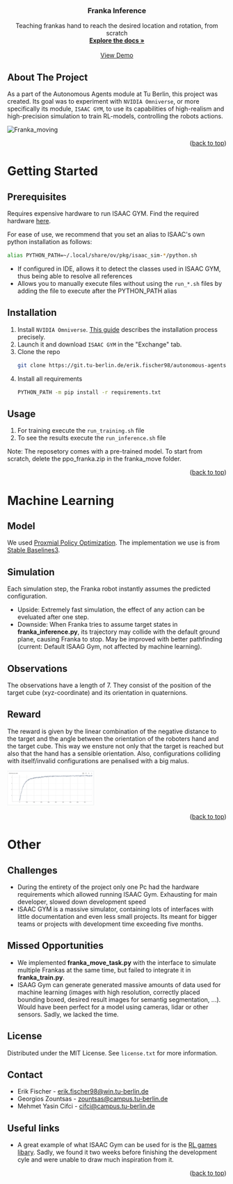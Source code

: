 <!-- Improved compatibility of back to top link: See: https://github.com/othneildrew/Best-README-Template/pull/73 -->
<a name="readme-top"></a>
<!--
*** Thanks for checking out the Best-README-Template. If you have a suggestion
*** that would make this better, please fork the repo and create a pull request
*** or simply open an issue with the tag "enhancement".
*** Don't forget to give the project a star!
*** Thanks again! Now go create something AMAZING! :D
-->



<!-- PROJECT SHIELDS -->
<!--
*** I'm using markdown "reference style" links for readability.
*** Reference links are enclosed in brackets [ ] instead of parentheses ( ).
*** See the bottom of this document for the declaration of the reference variables
*** for contributors-url, forks-url, etc. This is an optional, concise syntax you may use.
*** https://www.markdownguide.org/basic-syntax/#reference-style-links
-->


<!-- PROJECT LOGO -->
<br />
<div align="center">
    <h3 align="center">Franka Inference</h3>

  <p align="center">
    Teaching frankas hand to reach the desired location and rotation, from scratch
    <br />
    <a href="https://git.tu-berlin.de/erik.fischer98/autonomous-agents/-/blob/main/readme.md"><strong>Explore the docs »</strong></a>
    <br />
    <br />
    <a href="https://git.tu-berlin.de/erik.fischer98/autonomous-agents/-/blob/main/documentation/franka_move_demo.webm">View Demo</a>
  </p>
</div>


<!-- ABOUT THE PROJECT -->
## About The Project

As a part of the Autonomous Agents module at Tu Berlin, this project was created. Its goal was to experiment with `NVIDIA Omniverse`, or more specifically its module, `ISAAC GYM`, to use its capabilities of high-realism and high-precision simulation to train RL-models, controlling the robots actions.

![Franka_moving](https://git.tu-berlin.de/erik.fischer98/autonomous-agents/-/blob/main/documentation/franka_move_demo.gif)

<p align="right">(<a href="#readme-top">back to top</a>)</p>

<!-- GETTING STARTED -->
# Getting Started

## Prerequisites

Requires expensive hardware to run ISAAC GYM. Find the required hardware [here](https://docs.omniverse.nvidia.com/app_isaacsim/app_isaacsim/requirements.html).

For ease of use, we recommend that you set an alias to ISAAC's own python installation as follows:

```sh
alias PYTHON_PATH=~/.local/share/ov/pkg/isaac_sim-*/python.sh
```

- If configured in IDE, allows it to detect the classes used in ISAAC GYM, thus being able to resolve all references
- Allows you to manually execute files without using the `run_*.sh` files by adding the file to execute after the PYTHON_PATH alias


## Installation

1. Install `NVIDIA Omniverse`. [This guide](https://docs.omniverse.nvidia.com/prod_install-guide/prod_install-guide/workstation.html) describes the installation process precisely.
2. Launch it and download `ISAAC GYM` in the "Exchange" tab.
3. Clone the repo
   ```sh
   git clone https://git.tu-berlin.de/erik.fischer98/autonomous-agents.git
   ```
4. Install all requirements 
   ```sh
   PYTHON_PATH -m pip install -r requirements.txt
   ```




<!-- USAGE EXAMPLES -->
## Usage

1. For training execute the `run_training.sh` file
2. To see the results execute the `run_inference.sh` file 

Note: The reposetory comes with a pre-trained model. To start from scratch, delete the ppo_franka.zip in the franka_move folder.
<p align="right">(<a href="#readme-top">back to top</a>)</p>

# Machine Learning
## Model
We used [Proxmial Policy Optimization](https://openai.com/blog/openai-baselines-ppo/). The implementation we use is from [Stable Baselines3](https://github.com/DLR-RM/stable-baselines3).
## Simulation
Each simulation step, the Franka robot instantly assumes the predicted configuration.
- Upside: Extremely fast simulation, the effect of any action can be eveluated after one step.
- Downside: When Franka tries to assume target states in **franka_inference.py**, its trajectory may collide with the default ground plane, causing Franka to stop. May be improved with better pathfinding (current: Default ISAAG Gym, not affected by machine learning).
## Observations
The observations have a length of 7. They consist of the position of the target cube (xyz-coordinate) and its orientation in quaternions. 
## Reward
The reward is given by the linear combination of the negative distance to the target and the angle between the orientation of the roboters hand and the target cube. This way we ensture not only that the target is reached but also that the hand has a sensible orientation.
Also, configurations colliding with itself/invalid configurations are penalised with a big malus.


<img src="./documentation/average_reward_big.png" alt="Image not found" width="200"/>

<p align="right">(<a href="#readme-top">back to top</a>)</p>

# Other
## Challenges
- During the entirety of the project only one Pc had the hardware requirements which allowed running ISAAC Gym. Exhausting for main developer, slowed down development speed
- ISAAC GYM is a massive simulator, containing lots of interfaces with little documentation and even less small projects. Its meant for bigger teams or projects with development time exceeding five months.
## Missed Opportunities
- We implemented **franka_move_task.py** with the interface to simulate multiple Frankas at the same time, but failed to integrate it in **franka_train.py**.
- ISAAG Gym can generate generated massive amounts of data used for machine learning (images with high resolution, correctly placed bounding boxed, desired result images for semantig segmentation, ...). Would have been perfect for a model using cameras, lidar or other sensors. Sadly, we lacked the time.
<!-- LICENSE -->
## License

Distributed under the MIT License. See `license.txt` for more information.


<!-- CONTACT -->
## Contact

- Erik Fischer - erik.fischer98@win.tu-berlin.de
- Georgios Zountsas - zountsas@campus.tu-berlin.de
- Mehmet Yasin Cifci - cifci@campus.tu-berlin.de


<!-- USEFUL LINKS -->
## Useful links

* A great example of what ISAAC Gym can be used for is the [RL games libary](https://github.com/Denys88/rl_games). Sadly, we found it two weeks before finishing the development cyle and were unable to draw much inspiration from it.

<p align="right">(<a href="#readme-top">back to top</a>)</p>